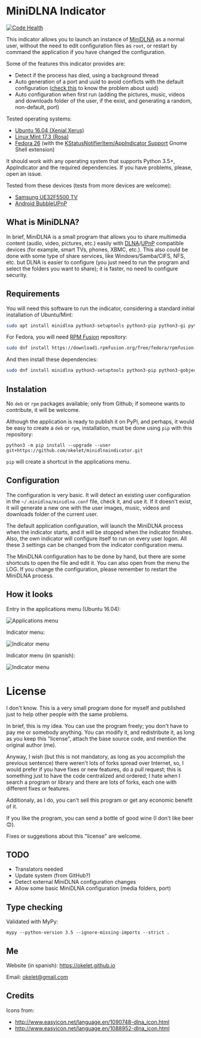 
# MiniDLNA Indicator

[![Code Health](https://landscape.io/github/okelet/minidlnaindicator/master/landscape.svg?style=flat)](https://landscape.io/github/okelet/minidlnaindicator/master)

This indicator allows you to launch an instance of [MiniDLNA](https://help.ubuntu.com/community/MiniDLNA)
as a normal user, without the need to edit configuration files as `root`, or restart by command the
application if you have changed the configuration.
 
Some of the features this indicator provides are:

* Detect if the process has died, using a background thread
* Auto generation of a port and uuid to avoid conflicts with the default configuration
  ([check this](https://spremi.wordpress.com/2014/06/30/minidlna-multiple-instances/) to know the problem about uuid)
* Auto configuration when first run (adding the pictures, music, videos and downloads folder
of the user, if the exist, and generating a random, non-default, port)

Tested operating systems:

- [Ubuntu 16.04 (Xenial Xerus)](http://www.ubuntu.com)
- [Linux Mint 17.3 (Rosa)](https://www.linuxmint.com)
- [Fedora 26](https://getfedora.org) (with the [KStatusNotifierItem/AppIndicator Support](https://extensions.gnome.org/extension/615/appindicator-support/) Gnome Shell extension)

It should work with any operating system that supports Python 3.5+, AppIndicator and the required dependencies. If you have problems,
please, open an issue.


Tested from these devices (tests from more devices are welcome):
 
* [Samsung UE32F5500 TV](http://www.samsung.com/nl/consumer/tv-audio-video/televisions/led-tv/UE32F5500AWXXN)
* [Android BubbleUPnP](https://play.google.com/store/apps/details?id=com.bubblesoft.android.bubbleupnp)


## What is MiniDLNA?

In brief, MiniDLNA is a small program that allows you to share multimedia content (audio, video, pictures, etc.) easily with
[DLNA](https://en.wikipedia.org/wiki/Digital_Living_Network_Alliance)/[UPnP](https://en.wikipedia.org/wiki/Universal_Plug_and_Play)
compatible devices (for example, smart TVs, phones, XBMC, etc.). This also could be done with some type of share services,
like Windows/Samba/CIFS, NFS, etc. but DLNA is easier to configure (you just need to run the program and select the folders 
you want to share); it is faster, no need to configure security. 


## Requirements

You will need this software to run the indicator, considering a standard initial installation of Ubuntu/Mint:

```bash
sudo apt install minidlna python3-setuptools python3-pip python3-gi python3-yaml python3-psutil
```

For Fedora, you will need [RPM Fusion](https://rpmfusion.org/) repository:

```bash
sudo dnf install https://download1.rpmfusion.org/free/fedora/rpmfusion-free-release-$(rpm -E %fedora).noarch.rpm https://download1.rpmfusion.org/nonfree/fedora/rpmfusion-nonfree-release-$(rpm -E %fedora).noarch.rpm
```

And then install these dependencies:

```bash
sudo dnf install minidlna python3-setuptools python3-pip python3-gobject python3-yaml python3-psutil libappindicator-gtk3
```


## Instalation

No `deb` or `rpm` packages available; only from Github; if someone wants to contribute, it will be welcome.

Although the application is ready to publish it on PyPi, and perhaps, it would be easy to create a `deb` or `rpm`, 
installation, must be done using `pip` with this repository:

```
python3 -m pip install --upgrade --user git+https://github.com/okelet/minidlnaindicator.git
```

`pip` will create a shortcut in the applications menu.


## Configuration

The configuration is very basic. It will detect an existing user configuration in the `~/.minidlna/minidlna.conf`
file, check it, and use it. If it doesn't exist, it will generate a new one with the user images, music, videos and 
downloads folder of the current user.

The default application configuration, will launch the MiniDLNA process when the indicator starts, and it will
be stopped when the indicator finishes. Also, the own indicator will configure itself to run on every user logon.
All these 3 settings can be changed from the indicator configuration menu.

The MiniDLNA configuration has to be done by hand, but there are some shortcuts to open the file and edit it. You can also
open from the menu the LOG. If you change the configuration, please remember to restart the MiniDLNA process.


## How it looks

Entry in the applications menu (Ubuntu 16.04):

![Applications menu](apps_menu.png)

Indicator menu:

![Indicator menu](screenshot_english.png)

Indicator menu (in spanish):

![Indicator menu](screenshot_spanish.png)


# License

I don't know. This is a very small program done for myself and published just to help other people with the same problems. 

In brief, this is my idea. You can use the program freely; you don't have to pay me or somebody anything.
You can modify it, and redistribute it, as long as you keep this "license", attach the base source code,
and mention the original author (me).

Anyway, I wish (but this is not mandatory, as long as you accomplish the previous sentence) there weren't lots of forks spread over Internet,
so, I would prefer if you have fixes or new features, do a pull request; this is something just to have the code centralized
and ordered; I hate when I search a program or library and there are lots of forks, each one with different fixes or features.

Additionaly, as I do, you can't sell this program or get any economic benefit of it.

If you like the program, you can send a bottle of good wine (I don't like beer 😊).

Fixes or suggestions about this "license" are welcome.


## TODO

* Translators needed
* Update system (from GitHub?)
* Detect external MiniDLNA configuration changes
* Allow some basic MiniDLNA configuration (media folders, port)


## Type checking

Validated with MyPy:

```
mypy --python-version 3.5 --ignore-missing-imports --strict . 
```


## Me

Website (in spanish): https://okelet.github.io

Email: okelet@gmail.com


## Credits

Icons from:

* http://www.easyicon.net/language.en/1090748-dlna_icon.html
* http://www.easyicon.net/language.en/1088952-dlna_icon.html
